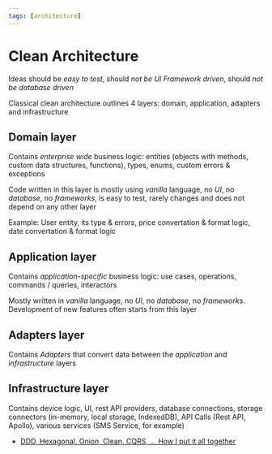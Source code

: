 ```yaml
---
tags: [architecture]
---
```


# Clean Architecture

Ideas should be _easy to test_, should _not be UI Framework driven_, should _not be database driven_

Classical clean architecture outlines 4 layers: domain, application, adapters and infrastructure

## Domain layer

Contains _enterprise wide_ business logic: entities (objects with methods, custom data structures, functions),
types, enums, custom errors & exceptions

Code written in this layer is mostly using _vanilla_ language, no _UI_, no _database_, no _frameworks_,
is easy to test, rarely changes and does not depend on any other layer

Example: User entity, its type & errors, price convertation & format logic, date convertation & format logic

## Application layer

Contains _application-specific_ business logic: use cases, operations, commands / queries, interactors

Mostly written in _vanilla_ language, no _UI_, no _database_, no _frameworks_. Development of new features often starts from this layer

## Adapters layer

Contains _Adapters_ that convert data between the _application_ and _infrastructure_ layers

<!--
- MVC
  - Models
  - Views
  - Controllers
- Flux
  - Actions
  - Reducers
  - Container Components
- Presenters
- Gateways

## Application Logic

_React_

- Use Cases

### Examples

- Page Navigation

## Notes

- A lot of DTOs
- Adapters only
-->

## Infrastructure layer

Contains device logic, UI, rest API providers, database connections, storage connectors (in-memory, local storage, IndexedDB),
API Calls (Rest API, Apollo), various services (SMS Service, for example)

- [DDD, Hexagonal, Onion, Clean, CQRS, … How I put it all together](https://herbertograca.com/2017/11/16/explicit-architecture-01-ddd-hexagonal-onion-clean-cqrs-how-i-put-it-all-together)

<!--

При проектировании сервисов и систем очень важно обращать внимание на такие моменты:

  - Сервис нужно проектировать как систему, состоящую из гибких, независимых частей мало влияющих друг на друга. Например, выбор БД в качестве API должен быть как минимум серьезно обоснован, поскольку пронизывает всю систему и будет влиять почти на все в ней.
  - Выбор технологий для реализации должен быть обоснованным. Нельзя выбирать незнакомые или малознакомые технологии просто потому, что их кто-то уже использовал. Возможно, они не будут отвечать нашим требованиям
  - Проектируя любую часть системы нужно иметь ввиду, что то, что в принципе может сломаться, обязательно когда-нибудь сломается. Следует минимизировать ситуации, в которых систему придется поднимать руками
  - Сервис, для которого требуется обеспечить неопределенный уровень масштабируемости изначально должен проектироваться с расчетом на то, что когда-нибудь мощностей одной машины нам перестанет хватать. Нельзя рассчитывать, что нам "хватит одной машины"
  - Система не должна иметь одну точку отказа (например, одна БД, использующая Postgres foreign data wrappers в качестве гейтвея для доступа к данным на других серверах)

Для эффективного решения дизайнерских задач в области инфраструктуры следует хорошо представлять себе следующие вещи:

 - Принципы работы систем очередей вроде RabbitMQ (нюансы их работы, их основные отличия от реляционных СУБД, гарантии персистентности и средства обеспечения отказоустойчивости)
 - Механизмы синхронизации в условиях многопоточного доступа к одним и тем же данным в БД (например, в общем случае нельзя использовать уровни изоляции транзакций для установки блокировок в БД )
 - Гарантии персистентности для основных хранилищ (реляционные СУБД, например) и условия при которых они предоставляются
 - Как надежно решаются типовые задачи, используемые в большом количестве систем (например, очереди в Redis или БД)
 - Как собирать метрики таким образом, чтобы по ним можно было определить, какая именно проблема и в каком месте системы возникла. Нужно метрить все важные процессы, которые в системе происходят и понимать, какие именно метрики для них являются стандартными и какие отклонения свидетельствуют о наличии проблем

-->
